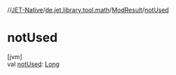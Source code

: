 //[JET-Native](../../../index.md)/[de.jet.library.tool.math](../index.md)/[ModResult](index.md)/[notUsed](not-used.md)

# notUsed

[jvm]\
val [notUsed](not-used.md): [Long](https://kotlinlang.org/api/latest/jvm/stdlib/kotlin/-long/index.html)
